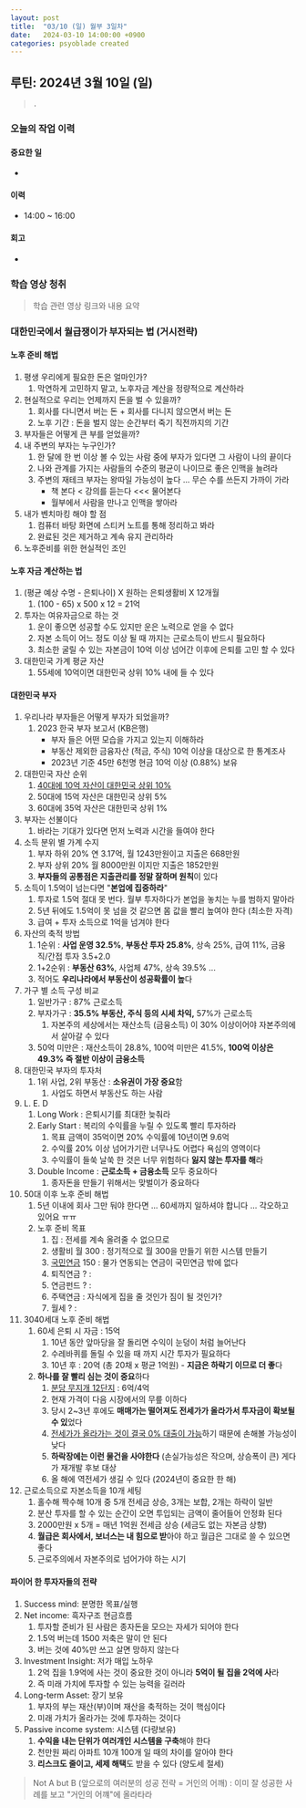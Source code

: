 ```yaml
---
layout: post
title:  "03/10 (일) 월부 3일차"
date:   2024-03-10 14:00:00 +0900
categories: psyoblade created
---
```


## 루틴: 2024년 3월 10일 (일)

>     .

### 오늘의 작업 이력

#### 중요한 일

* 

#### 이력

* 14:00 ~ 16:00 

#### 회고

* 

### 학습 영상 청취

> 학습 관련 영상 링크와 내용 요약

### 대한민국에서 월급쟁이가 부자되는 법 (거시전략)

#### 노후 준비 해법

1. 평생 우리에게 필요한 돈은 얼마인가?
   1. 막연하게 고민하지 말고, 노후자금 계산을 정량적으로 계산하라
2. 현실적으로 우리는 언제까지 돈을 벌 수 있을까?
   1. 회사를 다니면서 버는 돈 + 회사를 다니지 않으면서 버는 돈
   2. 노후 기간 : 돈을 벌지 않는 순간부터 죽기 직전까지의 기간
3. 부자들은 어떻게 큰 부를 얻었을까?
4. 내 주변의 부자는 누구인가?
   1. 한 달에 한 번 이상 볼 수 있는 사람 중에 부자가 있다면 그 사람이 나의 끝이다
   2. 나와 관계를 가지는 사람들의 수준의 평균이 나이므로 좋은 인맥을 늘려라
   3. 주변의 재테크 부자는 왕따일 가능성이 높다 ... 무슨 수를 쓰든지 가까이 가라
      * 책 본다 < 강의를 듣는다 <<< 물어본다
      * 월부에서 사람을 만나고 인맥을 쌓아라
5. 내가 벤치마킹 해야 할 점
   1. 컴퓨터 바탕 화면에 스티커 노트를 통해 정리하고 봐라
   2. 완료된 것은 제거하고 계속 유지 관리하라
6. 노후준비를 위한 현실적인 조인

#### 노후 자금 계산하는 법

1. (평균 예상 수명 - 은퇴나이) X 원하는 은퇴생활비 X 12개월
   1. (100 - 65) x 500 x 12 = 21억
2. 투자는 여유자금으로 하는 것
   1. 운이 좋으면 성공할 수도 있지만 운은 노력으로 얻을 수 없다
   2. 자본 소득이 어느 정도 이상 될 때 까지는 근로소득이 반드시 필요하다
   3. 최소한 굴릴 수 있는 자본금이 10억 이상 넘어간 이후에 은퇴를 고민 할 수 있다
3. 대한민국 가계 평균 자산
   1. 55세에 10억이면 대한민국 상위 10% 내에 들 수 있다

#### 대한민국 부자

1. 우리나라 부자들은 어떻게 부자가 되었을까?
   1. 2023 한국 부자 보고서 (KB은행)
      * 부자 들은 어떤 모습을 가지고 있는지 이해하라
      * 부동산 제외한 금융자산 (적금, 주식) 10억 이상을 대상으로 한 통계조사
      * 2023년 기준 45만 6천명 현금 10억 이상 (0.88%) 보유
2. 대한민국 자산 순위
   1. <u>40대에 10억 자산이 대한민국 상위 10%</u>
   2. 50대에 15억 자산은 대한민국 상위 5%
   3. 60대에 35억 자산은 대한민국 상위 1%
3. 부자는 선불이다
   1. 바라는 기대가 있다면 먼저 노력과 시간을 들여야 한다
4. 소득 분위 별 가계 수지
   1. 부자 하위 20% 연 3.17억, 월 1243만원이고 지출은 668만원
   2. 부자 상위 20% 월 8000만원 이지만 지출은 1852만원
   3. **부자들의 공통점은 지출관리를 정말 잘하며 원칙**이 있다
5. 소득이 1.5억이 넘는다면 "**본업에 집중하라**"
   1. 투자로 1.5억 절대 못 번다. 월부 투자하다가 본업을 놓치는 누를 범하지 말아라
   2. 5년 뒤에도 1.5억이 못 넘을 것 같으면 몸 값을 빨리 높여야 한다 (최소한 자격)
   3. 급여 + 투자 소득으로 1억을 넘겨야 한다
6. 자산의 축적 방법
   1. 1순위 : **사업 운영 32.5%**, **부동산 투자 25.8%**, 상속 25%, 급여 11%, 금융 직/간접 투자 3.5+2.0
   2. 1+2순위 : **부동산 63%**, 사업체 47%, 상속 39.5% ... 
   3. 적어도 **우리나라에서 부동산이 성공확률이 높**다
7. 가구 별 소득 구성 비교
   1. 일반가구 : 87% 근로소득
   2. 부자가구 : **35.5% 부동산, 주식 등의 시세 차익,** 57%가 근로소득
      1. 자본주의 세상에서는 재산소득 (금융소득) 이 30% 이상이어야 자본주의에서 살아갈 수 있다
   3. 50억 미만은 : 재산소득이 28.8%, 100억 미만은 41.5%, **100억 이상은 49.3% 즉 절반 이상이 금융소득**
8. 대한민국 부자의 투자처
   1. 1위 사업, 2위 부동산 : **소유권이 가장 중요**함
      1. 사업도 하면서 부동산도 하는 사람
9. L. E. D
   1. Long Work : 은퇴시기를 최대한 늦춰라
   2. Early Start : 복리의 수익률을 누릴 수 있도록 빨리 투자하라
      1. 목표 금액이 35억이면 20% 수익률에 10년이면 9.6억
      2. 수익률 20% 이상 넘어가기란 너무나도 어렵다 욕심의 영역이다
      3. 수익률이 들쑥 날쑥 한 것은 너무 위험하다 **잃지 않는 투자를 해**라
   3. Double Income : **근로소득 + 금융소득** 모두 중요하다
      1. 종자돈을 만들기 위해서는 맞벌이가 중요하다
10. 50대 이후 노후 준비 해법
    1. 5년 이내에 회사 그만 둬야 한다면 ... 60세까지 일하셔야 합니다 ... 각오하고 있어요 ㅠㅠ
    2. 노후 준비 목표
       1. 집 : 전세를 계속 올려줄 수 없으므로
       2. 생활비 월 300 : 정기적으로 월 300을 만들기 위한 시스템 만들기
       3. [국민연금](https://csa.nps.or.kr/finance/payment01.do) 150 : 물가 연동되는 연금이 국민연금 밖에 없다
       4. 퇴직연금 ? : 
       5. 연금펀드 ? : 
       6. 주택연금 : 자식에게 집을 줄 것인가 짐이 될 것인가?
       7. 월세 ? : 
11. 3040세대 노후 준비 해법
    1. 60세 은퇴 시 자금 : 15억
       1. 10년 동안 앞마당을 잘 돌리면 수익이 눈덩이 처럼 늘어난다
       2. 수레바퀴를 돌릴 수 있을 때 까지 시간 투자가 필요하다
       3. 10년 후 : 20억 (총 20채 x 평균 1억원) - **지금은 하락기 이므로 더 좋**다
    2. **하나를 잘 빨리 심는 것이 중요**하다
       1. [분당 무지개 12단지](https://new.land.naver.com/complexes/2675?ms=37.3344941,127.115843,16&a=APT:ABYG:JGC&b=A1&e=RETAIL&f=50000&g=70000&h=66&i=132) : 6억/4억
       2. 현재 가격이 다음 시장에서의 무릎 이하다
       3. 당시 2~3년 후에도 **매매가는 떨어져도 전세가가 올라가서 투자금이 확보될 수 있**었다 
       4. <u>전세가가 올라가는 것이 결국 0% 대출이 가능</u>하기 때문에 손해볼 가능성이 낮다
       5. **하락장에는 이런 물건을 사야한다** (손실가능성은 작으며, 상승폭이 큰) 게다가 재개발 후보 대상
       6. 올 해에 역전세가 생길 수 있다 (2024년이 중요한 한 해)
12. 근로소득으로 자본소득을 10개 세팅
    1. 홀수해 짝수해 10개 중 5개 전세금 상승, 3개는 보합, 2개는 하락이 일반
    2. 분산 투자를 할 수 있는 순간이 오면 투입되는 금액이 줄어들어 안정화 된다
    3. 2000만원 x 5개 = 매년 1억원 전세금 상승 (세금도 없는 자본금 상향)
    4. **월급은 회사에서, 보너스는 내 힘으로 받**아야 하고 월급은 그대로 쓸 수 있으면 좋다
    5. 근로주의에서 자본주의로 넘어가야 하는 시기

#### 파이어 한 투자자들의 전략

1. Success mind: 분명한 목표/실행
2. Net income: 흑자구조 현금흐름
   1. 투자할 준비가 된 사람은 종자돈을 모으는 자세가 되어야 한다
   2. 1.5억 버는데 1500 저축은 말이 안 된다
   3. 버는 것에 40%만 쓰고 살면 망하지 않는다
3. Investment Insight: 저가 매입 노하우
   1. 2억 집을 1.9억에 사는 것이 중요한 것이 아니라 **5억이 될 집을 2억에 사**라
   2. 즉 미래 가치에 투자할 수 있는 능력을 길러라
4. Long-term Asset: 장기 보유
   1. 부자의 부는 재산(부)이며 재산을 축적하는 것이 핵심이다
   2. 미래 가치가 올라가는 것에 투자하는 것이다
5. Passive income system: 시스템 (다량보유)
   1. **수익을 내는 단위가 여러개인 시스템을 구축**해야 한다
   2. 천만원 짜리 아파트 10개 100개 일 때의 차이를 알아야 한다
   3. **리스크도 줄이고, 세제 해택**도 받을 수 있다 (양도세 절세)

> Not A but B (앞으로의 여러분의 성공 전략 = 거인의 어깨) : 이미 잘 성공한 사례를 보고 "거인의 어꺠"에 올라타라

